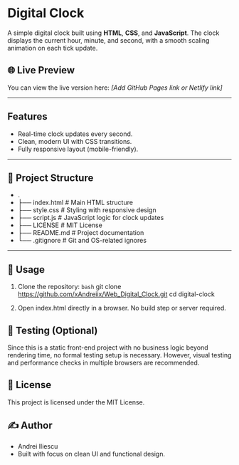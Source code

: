 # Digital Clock

A simple digital clock built using **HTML**, **CSS**, and **JavaScript**. The clock displays the current hour, minute, and second, with a smooth scaling animation on each tick update.

## 🌐 Live Preview

You can view the live version here: *[Add GitHub Pages link or Netlify link]*

---

## Features

- Real-time clock updates every second.
- Clean, modern UI with CSS transitions.
- Fully responsive layout (mobile-friendly).

---

## 📁 Project Structure

- .
- ├── index.html         # Main HTML structure
- ├── style.css          # Styling with responsive design
- ├── script.js          # JavaScript logic for clock updates
- ├── LICENSE            # MIT License
- ├── README.md          # Project documentation
- └── .gitignore         # Git and OS-related ignores


---

## 🔧 Usage

1. Clone the repository:
   ```bash```
   git clone https://github.com/xAndreiix/Web_Digital_Clock.git
   cd digital-clock

2. Open index.html directly in a browser. No build step or server required.

## 🧪 Testing (Optional)
Since this is a static front-end project with no business logic beyond rendering time, no formal testing setup is necessary. However, visual testing and performance checks in multiple browsers are recommended.

## 📄 License
This project is licensed under the MIT License.

## ✍️ Author
- Andrei Iliescu
- Built with focus on clean UI and functional design.